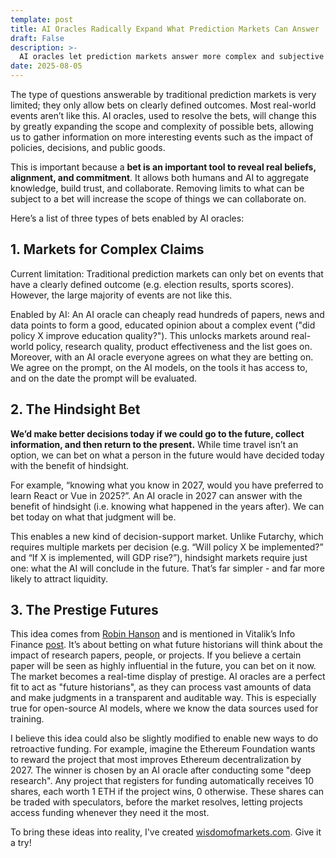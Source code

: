 ```yaml
---
template: post
title: AI Oracles Radically Expand What Prediction Markets Can Answer
draft: False
description: >-
  AI oracles let prediction markets answer more complex and subjective questions, making them far more powerful and useful.
date: 2025-08-05
---
```


The type of questions answerable by traditional prediction markets is very limited; they only allow bets on clearly defined outcomes. Most real-world events aren’t like this. AI oracles, used to resolve the bets, will change this by greatly expanding the scope and complexity of possible bets, allowing us to gather information on more interesting events such as the impact of policies, decisions, and public goods.

This is important because a **bet is an important tool to reveal real beliefs, alignment, and commitment**. It allows both humans and AI to aggregate knowledge, build trust, and collaborate. Removing limits to what can be subject to a bet will increase the scope of things we can collaborate on.

Here’s a list of three types of bets enabled by AI oracles:

## 1. Markets for Complex Claims

Current limitation: Traditional prediction markets can only bet on events that have a clearly defined outcome (e.g. election results, sports scores). However, the large majority of events are not like this.

Enabled by AI: An AI oracle can cheaply read hundreds of papers, news and data points to form a good, educated opinion about a complex event ("did policy X improve education quality?"). This unlocks markets around real-world policy, research quality, product effectiveness and the list goes on. Moreover, with an AI oracle everyone agrees on what they are betting on. We agree on the prompt, on the AI models, on the tools it has access to, and on the date the prompt will be evaluated.

## 2. The Hindsight Bet

**We’d make better decisions today if we could go to the future, collect information, and then return to the present.** While time travel isn’t an option, we can bet on what a person in the future would have decided today with the benefit of hindsight.

For example, “knowing what you know in 2027, would you have preferred to learn React or Vue in 2025?”. An AI oracle in 2027 can answer with the benefit of hindsight (i.e. knowing what happened in the years after). We can bet today on what that judgment will be.

This enables a new kind of decision-support market. Unlike Futarchy, which requires multiple markets per decision (e.g. “Will policy X be implemented?” and “If X is implemented, will GDP rise?”), hindsight markets require just one: what the AI will conclude in the future. That’s far simpler - and far more likely to attract liquidity.

## 3. The Prestige Futures

This idea comes from [Robin Hanson](https://www.overcomingbias.com/p/more-academic-prestige-futureshtml) and is mentioned in Vitalik’s Info Finance [post](https://vitalik.eth.limo/general/2024/11/09/infofinance.html). It’s about betting on what future historians will think about the impact of research papers, people, or projects. If you believe a certain paper will be seen as highly influential in the future, you can bet on it now. The market becomes a real-time display of prestige. AI oracles are a perfect fit to act as "future historians", as they can process vast amounts of data and make judgments in a transparent and auditable way. This is especially true for open-source AI models, where we know the data sources used for training.

I believe this idea could also be slightly modified to enable new ways to do retroactive funding. For example, imagine the Ethereum Foundation wants to reward the project that most improves Ethereum decentralization by 2027. The winner is chosen by an AI oracle after conducting some "deep research". Any project that registers for funding automatically receives 10 shares, each worth 1 ETH if the project wins, 0 otherwise. These shares can be traded with speculators, before the market resolves, letting projects access funding whenever they need it the most.

To bring these ideas into reality, I've created [wisdomofmarkets.com](https://wisdomofmarkets.com). Give it a try!
